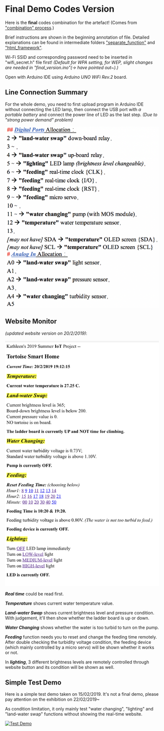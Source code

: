 # Final Demo Codes Version

Here is the **final** codes combination for the artefact! (Comes from ["combination" process](https://github.com/KathleenQ/tortoise-smart-home/tree/master/combination).)

Brief instructions are shown in the beginning annotation of file. Detailed explanations can be found in intermediate folders ["separate_function"](https://github.com/KathleenQ/tortoise-smart-home/tree/master/separate_function) and ["html_framework"](https://github.com/KathleenQ/tortoise-smart-home/tree/master/html_framework).

Wi-Fi SSID and corresponding password need to be inserted in "wifi_secret.h" file first! *(Default for WPA setting, for WEP, slight changes are needed in "final_version.ino"(-> have pointed out~).)*

Open with Arduino IDE using *Arduino UNO WiFi Rev.2* board.

## Line Connection Summary

For the whole demo, you need to first upload program in Arduino IDE without connecting the LED lamp, then connect the USB port with *a portable battery* and connect the power line of LED as the last step. *(Due to "strong power demand" problem)*

![Line Connection](https://github.com/KathleenQ/tortoise-smart-home/blob/master/pictures/line-connection.jpg)

## Website Monitor 
*(updated website version on 20/2/2019)*:

![Website](https://github.com/KathleenQ/tortoise-smart-home/blob/master/pictures/website-monitor-200219.jpg)

***Real time*** could be read first. 

***Temperature*** shows current water temperature value. 

***Land-water Swap*** shows current brightness level and pressure condition. With judgement, it'll then show whether the ladder board is up or down. 

***Water Changing*** shows whether the water is too turbid to turn on the pump.

***Feeding*** function needs you to reset and change the feeding time remotely. After double checking the turbidity voltage condition, the feeding device (which mainly controlled by a micro servo) will be shown whether it works or not. 

In ***lighting***, 3 different brightness levels are remotely controlled through website button and its condition will be shown as well.

## Simple Test Demo

Here is a simple test demo taken on 15/02/2019. It's not a final demo, please pay attention on the exhibition on 22/02/2019~

As condition limitation, it only mainly test "water changing", "lighting" and "land-water swap" functions without showing the real-time website.

[![Test Demo](http://img.youtube.com/vi/y2FGb_0lQKI/0.jpg)](http://www.youtube.com/watch?v=y2FGb_0lQKI)
